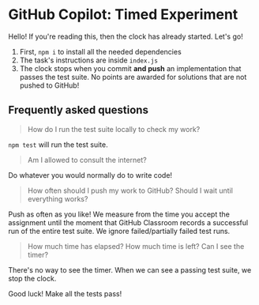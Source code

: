 # GitHub Copilot: Timed Experiment

Hello! If you're reading this, then the clock has already started. Let's go!

1. First, `npm i` to install all the needed dependencies
2. The task's instructions are inside `index.js`
3. The clock stops when you commit **and push** an implementation that passes the test suite. No points are awarded for solutions that are not pushed to GitHub!
## Frequently asked questions

> How do I run the test suite locally to check my work?

`npm test` will run the test suite.

> Am I allowed to consult the internet?

Do whatever you would normally do to write code!

> How often should I push my work to GitHub?
> Should I wait until everything works?

Push as often as you like!  We measure from the time you accept the assignment until the moment that GitHub Classroom records a successful run of the entire test suite. We ignore failed/partially failed test runs.

> How much time has elapsed? How much time is left?
> Can I see the timer?

There's no way to see the timer. When we can see a passing test suite, we stop the clock.

Good luck! Make all the tests pass!